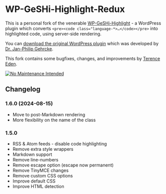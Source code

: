 # WP-GeSHi-Highlight-Redux

This is a personal fork of the venerable [WP-GeSHi-Highlight](https://gehrcke.de/wp-geshi-highlight/) - a WordPress plugin which converts `<pre><code class="language-*>…</code></pre>` into highlighted code, using server-side rendering.

You can [download the original WordPress plugin](https://wordpress.org/plugins/wp-geshi-highlight/) which was developed by [Dr. Jan-Philip Gehrcke](https://gehrcke.de/).

This fork contains some bugfixes, changes, and improvements by [Terence Eden](https://edent.tel).

[![No Maintenance Intended](https://unmaintained.tech/badge.svg)](http://unmaintained.tech/)

## Changelog

### 1.6.0 (2024-08-15)

* Move to post-Markdown rendering
* More flexibility on the name of the class

### 1.5.0

* RSS & Atom feeds - disable code highlighting
* Remove extra style wrappers
* Markdown support
* Remove line-numbers
* Remove escape option (escape now permanent)
* Remove TinyMCE changes
* Remove custom CSS options
* Improve default CSS
* Improve HTML detection